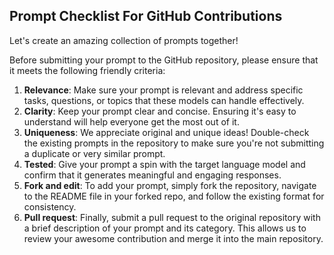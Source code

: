 ## Prompt Checklist For GitHub Contributions

Let's create an amazing collection of prompts together! 

Before submitting your prompt to the GitHub repository, please ensure that it meets the following friendly criteria:

1. **Relevance**: Make sure your prompt is relevant and  address specific tasks, questions, or topics that these models can handle effectively.
2. **Clarity**: Keep your prompt clear and concise. Ensuring it's easy to understand will help everyone get the most out of it.
3. **Uniqueness**: We appreciate original and unique ideas! Double-check the existing prompts in the repository to make sure you're not submitting a duplicate or very similar prompt.
4. **Tested**: Give your prompt a spin with the target language model and confirm that it generates meaningful and engaging responses.
5. **Fork and edit**: To add your prompt, simply fork the repository, navigate to the README file in your forked repo, and follow the existing format for consistency.
6. **Pull request**: Finally, submit a pull request to the original repository with a brief description of your prompt and its category. This allows us to review your awesome contribution and merge it into the main repository.
